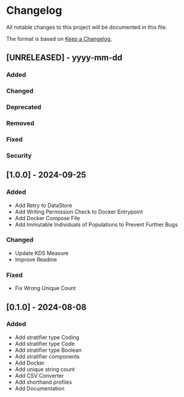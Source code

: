 # Changelog

All notable changes to this project will be documented in this file.

The format is based on [Keep a Changelog](https://keepachangelog.com/en/1.0.0/),

## [UNRELEASED] - yyyy-mm-dd

### Added
### Changed
### Deprecated
### Removed
### Fixed
### Security

## [1.0.0] - 2024-09-25

### Added
- Add Retry to DataStore
- Add Writing Permission Check to Docker Entrypoint
- Add Docker Compose File
- Add Immutable Individuals of Populations to Prevent Further Bugs

### Changed
- Update KDS Measure
- Improve Readme

### Fixed
- Fix Wrong Unique Count

## [0.1.0] - 2024-08-08

### Added
- Add stratifier type Coding
- Add stratifier type Code
- Add stratifier type Boolean
- Add stratifier components
- Add Docker
- Add unique string count
- Add CSV Converter
- Add shorthand profiles
- Add Documentation
